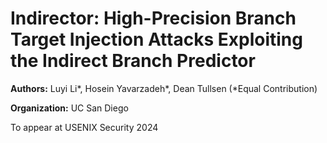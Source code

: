 # Indirector: High-Precision Branch Target Injection Attacks Exploiting the Indirect Branch Predictor
**Authors:** Luyi Li*, Hosein Yavarzadeh*, Dean Tullsen (*Equal Contribution)

**Organization:** UC San Diego

To appear at USENIX Security 2024
